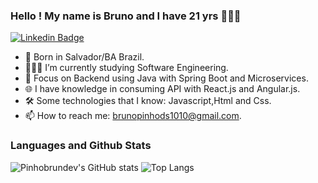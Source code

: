 ###   Hello ! My name is Bruno and I have 21 yrs 👨🏻‍💻

<a href="https://www.linkedin.com/in/bruno-pinho-3aa8591a4/" rel="nofollow"><img src="https://camo.githubusercontent.com/4b8f1246b57a4a2580e30b26bec08d4b471a7e22cf8d82d782b8b467e1b0396b/68747470733a2f2f696d672e736869656c64732e696f2f62616467652f2d4c696e6b6564496e2d626c75653f7374796c653d666c61742d737175617265266c6f676f3d4c696e6b6564696e266c6f676f436f6c6f723d7768697465266c696e6b3d68747470733a2f2f7777772e6c696e6b6564696e2e636f6d2f696e2f6775737461766f6162656c31302f" alt="Linkedin Badge" data-canonical-src="https://img.shields.io/badge/-LinkedIn-blue?style=flat-square&amp;logo=Linkedin&amp;logoColor=white&amp;link=https://www.linkedin.com/in/bruno-pinho-3aa8591a4/" style="max-width:100%;"></a>

- 📍 Born in Salvador/BA Brazil.
- 👨🏻‍🎓 I’m currently studying Software Engineering.
- 🎯 Focus on Backend using Java with Spring Boot and Microservices.
- 🌐 I have knowledge in consuming API with React.js and Angular.js.
- 🛠 Some technologies that I know: Javascript,Html and Css.
- 📫 How to reach me: brunopinhods1010@gmail.com.



### Languages and Github Stats
<p align="center">
    
  ![Pinhobrundev's GitHub stats](https://github-readme-stats.vercel.app/api?username=pinhobrunodev&theme=omni&show_icons=true)
  ![Top Langs](https://github-readme-stats.vercel.app/api/top-langs/?username=pinhobrunodev&layout=compact&theme=omni)
 
</p>



